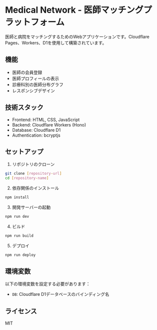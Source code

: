 # Medical Network - 医師マッチングプラットフォーム

医師と病院をマッチングするためのWebアプリケーションです。Cloudflare Pages、Workers、D1を使用して構築されています。

## 機能

- 医師の会員登録
- 医師プロフィールの表示
- 診療科別の医師分布グラフ
- レスポンシブデザイン

## 技術スタック

- Frontend: HTML, CSS, JavaScript
- Backend: Cloudflare Workers (Hono)
- Database: Cloudflare D1
- Authentication: bcryptjs

## セットアップ

1. リポジトリのクローン
```bash
git clone [repository-url]
cd [repository-name]
```

2. 依存関係のインストール
```bash
npm install
```

3. 開発サーバーの起動
```bash
npm run dev
```

4. ビルド
```bash
npm run build
```

5. デプロイ
```bash
npm run deploy
```

## 環境変数

以下の環境変数を設定する必要があります：

- `DB`: Cloudflare D1データベースのバインディング名

## ライセンス

MIT 